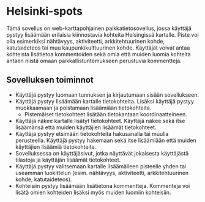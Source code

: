 # Helsinki-spots

Tämä sovellus on web-karttapohjainen paikkatietosovellus, jossa käyttäjä pystyy lisäämään erilaisia kiinnostavia kohteita Helsingissä kartalle. Piste voi olla esimerkiksi nähtävyys, aktiviteetti, arkkitehtuurinen kohde, katutaideteos tai muu kaupunkikulttuurinen kohde. Käyttäjät voivat antaa kohteista lisätietoa kommentoiden sekä omia että muiden luomia kohteita antaen niistä omaan paikkallistuntemukseen perustuvia kommentteja.

## Sovelluksen toiminnot
- Käyttäjä pystyy luomaan tunnuksen ja kirjautumaan sisään sovellukseen.
- Käyttäjä pystyy lisäämään kartalle tietokohteita. Lisäksi käyttäjä pystyy muokkaamaan ja poistamaan lisäämiään tietokohteita.
  - Pistemäiset tietokohteet lisätään tietokantaan koordinaatteineen. 
- Käyttäjä näkee kartalle lisätyt tietokohteet. Käyttäjä näkee sekä itse lisäämänsä että muiden käyttäjien lisäämät tietokohteet.
- Käyttäjä pystyy etsimään tietokohteita hakusanalla tai muulla perusteella. Käyttäjä pystyy hakemaan sekä itse lisäämiään että muiden käyttäjien lisäämiä tietokohteita.
- Sovelluksessa on käyttäjäsivut, jotka näyttävät jokaisesta käyttäjästä tilastoja ja käyttäjän lisäämät tietokohteet.
- Käyttäjä pystyy valitsemaan kartalle lisäämälleen pisteelle yhden tai useamman luokittelun (esim. nähtävyys, aktiviteetti, arkkitehtuurinen kohde, katutaideteos).
- Kohteisiin pystyy lisäämään lisätietona kommentteja. Kommenteja voi lisätä omien kohteiden lisäksi myös muiden luomiin kohteisiin.
